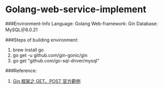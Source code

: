 # Golang-web-service-implement
###Environment-Info
Language: Golang
Web-framework: Gin
Database: MySQL＠8.0.21

###Steps of building environment:
1. brew install go
2. go get -u github.com/gin-gonic/gin
3. go get "github.com/go-sql-driver/mysql"

###Reference:
1. [Gin 框架之 GET、POST 官方範例](https://github.com/gin-gonic/gin#using-get-post-put-patch-delete-and-options)